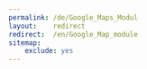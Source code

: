 ```yaml
---
permalink: /de/Google_Maps_Modul
layout:    redirect
redirect:  /en/Google_Map_module
sitemap:
    exclude: yes
---
```

